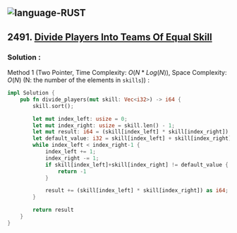 ![language-RUST](https://img.shields.io/badge/RUST-8d4004?style=for-the-badge&logo=RUST)
---

## 2491. [Divide Players Into Teams Of Equal Skill](https://leetcode.com/problems/divide-players-into-teams-of-equal-skill)

### Solution :

Method 1 (Two Pointer, Time Complexity: $O(N*Log(N))$, Space Complexity: $O(N)$ (N: the number of the elements in `skills`)) :
```rust
impl Solution {
    pub fn divide_players(mut skill: Vec<i32>) -> i64 {
        skill.sort();

        let mut index_left: usize = 0;
        let mut index_right: usize = skill.len() - 1;
        let mut result: i64 = (skill[index_left] * skill[index_right]) as i64;
        let default_value: i32 = skill[index_left] + skill[index_right];
        while index_left < index_right-1 {
            index_left += 1;
            index_right -= 1;
            if skill[index_left]+skill[index_right] != default_value {
                return -1
            }

            result += (skill[index_left] * skill[index_right]) as i64;
        }

        return result
    }
}
```
